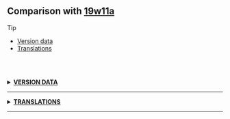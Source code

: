 ## Comparison with [19w11a](https://github.com/PixiGeko/Minecraft-generated-data/tree/19w11a)

> [!TIP]
> - [Version data](#version-data)
> - [Translations](#translations)

<br/><br/>
<details><summary><b><ins>VERSION DATA</ins></b><a name="version-data"></a></summary>
<br/>
<table><tr><th></th><th align="left">19w11a</th><th>19w11b</th></tr><tr><td>World version</td><td><pre>1937</pre></td><td><pre>1938</pre></td></tr><tr><td>Protocol version</td><td><pre>464</pre></td><td><pre>465</pre></td></tr></table>
</details>
<hr/>
<details><summary><b><ins>TRANSLATIONS</ins></b><a name="translations"></a></summary>
<br/>
<details>
<summary>
Changes
</summary>
<br/>
<table>
<tr><th>Name</th><th>19w11a</th><th>19w11b</th></tr>
<tr><th align="left"><div style="width:290px">options.chat.opacity</div></th><td>Chat Opacity</td><td>Chat Text Opacity</td></tr>
</table>
<br/>
</details>
</details>
<hr/>